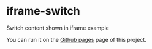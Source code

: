 # iframe-switch
Switch content shown in iframe example

You can run it on the [Github pages](https://sgohlke.github.io/iframe-switch/) page of this project.
